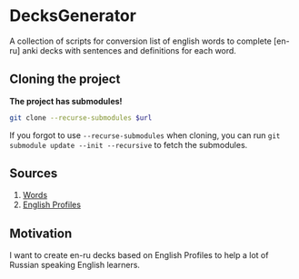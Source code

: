 # DecksGenerator
A collection of scripts for conversion list of english words to complete [en-ru] anki decks with sentences and definitions for each word.

## Cloning the project
**The project has submodules!**

```bash
git clone --recurse-submodules $url
```
If you forgot to use `--recurse-submodules` when cloning, you can run `git submodule update --init --recursive` to fetch the submodules.


## Sources

1. [Words](https://github.com/openlanguageprofiles/olp-en-cefrj/blob/master/README.md)
2. [English Profiles](https://englishprofile.org/wordlists/evp)

## Motivation

I want to create en-ru decks based on English Profiles to help a lot of Russian speaking English learners.